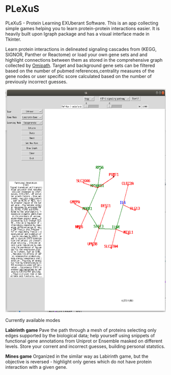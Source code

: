 # PLeXuS
PLeXuS - Protein Learning EXUberant Software. This is an app collecting simple games helping you to learn protein-protein interactions easier. It is heavily built upon Igraph package and has a visual interface made in Tkinter. 

Learn protein interactions in delineated signaling cascades from (KEGG, SIGNOR, Panther or Reactome) or load your own gene sets and and highlight connections between them as stored in the comprehensive graph collected by <a href="https://github.com/saezlab/pypath"> Omipath</a>. Target and background gene sets can be filtered based on the number of pubmed references,centrality measures of the gene nodes or user specific score calculated based on the number of previously incorrect guesses.

<img src="https://github.com/culpritgene/PLeXuS/blob/master/Resources/PLEXUS_Sreenshot.png" width="620" height="700" />

Currently available modes

<b>Labirinth game</b>
Pave the path through a mesh of proteins selecting only edges supported by the biological data; help yourself using snippets of functional gene annotations from Uniprot or Ensemble masked on different levels. Store your corrent and incorrect guesses, building personal statstics. 

<b>Mines game</b>
Organized in the similar way as Labirinth game, but the objective is reversed - highlight only genes which do not have protein interaction with a given gene. 
